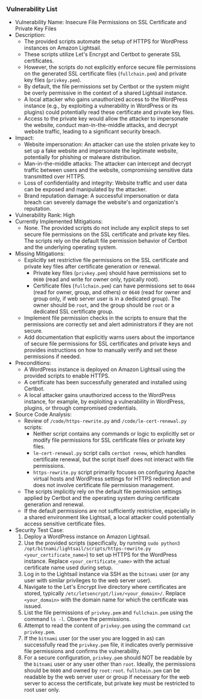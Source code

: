 ### Vulnerability List

- Vulnerability Name: Insecure File Permissions on SSL Certificate and Private Key Files
- Description:
    - The provided scripts automate the setup of HTTPS for WordPress instances on Amazon Lightsail.
    - These scripts utilize Let's Encrypt and Certbot to generate SSL certificates.
    - However, the scripts do not explicitly enforce secure file permissions on the generated SSL certificate files (`fullchain.pem`) and private key files (`privkey.pem`).
    - By default, the file permissions set by Certbot or the system might be overly permissive in the context of a shared Lightsail instance.
    - A local attacker who gains unauthorized access to the WordPress instance (e.g., by exploiting a vulnerability in WordPress or its plugins) could potentially read these certificate and private key files.
    - Access to the private key would allow the attacker to impersonate the website, conduct man-in-the-middle attacks, and decrypt website traffic, leading to a significant security breach.
- Impact:
    - Website impersonation: An attacker can use the stolen private key to set up a fake website and impersonate the legitimate website, potentially for phishing or malware distribution.
    - Man-in-the-middle attacks: The attacker can intercept and decrypt traffic between users and the website, compromising sensitive data transmitted over HTTPS.
    - Loss of confidentiality and integrity: Website traffic and user data can be exposed and manipulated by the attacker.
    - Brand reputation damage: A successful impersonation or data breach can severely damage the website's and organization's reputation.
- Vulnerability Rank: High
- Currently Implemented Mitigations:
    - None. The provided scripts do not include any explicit steps to set secure file permissions on the SSL certificate and private key files. The scripts rely on the default file permission behavior of Certbot and the underlying operating system.
- Missing Mitigations:
    - Explicitly set restrictive file permissions on the SSL certificate and private key files after certificate generation or renewal.
        - Private key files (`privkey.pem`) should have permissions set to `0600` (read and write for owner only, typically root).
        - Certificate files (`fullchain.pem`) can have permissions set to `0644` (read for owner, group, and others) or `0640` (read for owner and group only, if web server user is in a dedicated group). The owner should be `root`, and the group should be `root` or a dedicated SSL certificate group.
    - Implement file permission checks in the scripts to ensure that the permissions are correctly set and alert administrators if they are not secure.
    - Add documentation that explicitly warns users about the importance of secure file permissions for SSL certificates and private keys and provides instructions on how to manually verify and set these permissions if needed.
- Preconditions:
    - A WordPress instance is deployed on Amazon Lightsail using the provided scripts to enable HTTPS.
    - A certificate has been successfully generated and installed using Certbot.
    - A local attacker gains unauthorized access to the WordPress instance, for example, by exploiting a vulnerability in WordPress, plugins, or through compromised credentials.
- Source Code Analysis:
    - Review of `/code/https-rewrite.py` and `/code/le-cert-renewal.py` scripts:
        - Neither script contains any commands or logic to explicitly set or modify file permissions for SSL certificate files or private key files.
        - `le-cert-renewal.py` script calls `certbot renew`, which handles certificate renewal, but the script itself does not interact with file permissions.
        - `https-rewrite.py` script primarily focuses on configuring Apache virtual hosts and WordPress settings for HTTPS redirection and does not involve certificate file permission management.
    - The scripts implicitly rely on the default file permission settings applied by Certbot and the operating system during certificate generation and renewal.
    - If the default permissions are not sufficiently restrictive, especially in a shared environment like Lightsail, a local attacker could potentially access sensitive certificate files.
- Security Test Case:
    1. Deploy a WordPress instance on Amazon Lightsail.
    2. Use the provided scripts (specifically, by running `sudo python3 /opt/bitnami/lightsail/scripts/https-rewrite.py <your_certificate_name>`) to set up HTTPS for the WordPress instance. Replace `<your_certificate_name>` with the actual certificate name used during setup.
    3. Log in to the Lightsail instance via SSH as the `bitnami` user (or any user with similar privileges to the web server user).
    4. Navigate to the Let's Encrypt live directory where certificates are stored, typically `/etc/letsencrypt/live/<your_domain>/`. Replace `<your_domain>` with the domain name for which the certificate was issued.
    5. List the file permissions of `privkey.pem` and `fullchain.pem` using the command `ls -l`. Observe the permissions.
    6. Attempt to read the content of `privkey.pem` using the command `cat privkey.pem`.
    7. If the `bitnami` user (or the user you are logged in as) can successfully read the `privkey.pem` file, it indicates overly permissive file permissions and confirms the vulnerability.
    8. For a secure configuration, `privkey.pem` should NOT be readable by the `bitnami` user or any user other than `root`. Ideally, the permissions should be `0600` and owned by `root:root`. `fullchain.pem` can be readable by the web server user or group if necessary for the web server to access the certificate, but private key must be restricted to root user only.